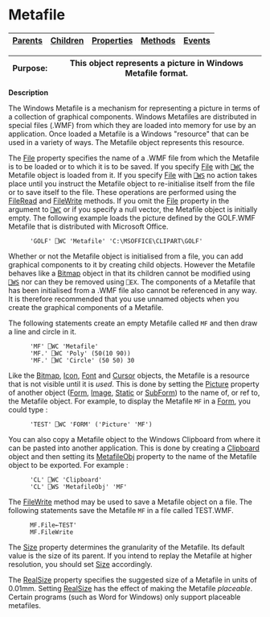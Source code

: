 




<h1 class="heading"><span class="name">Metafile</span></h1>

| [Parents](../ParentLists/Metafile.htm) | [Children](../ChildLists/Metafile.htm) | [Properties](../PropLists/Metafile.htm) | [Methods](../MethodLists/Metafile.htm) | [Events](../EventLists/Metafile.htm) |
| --- | --- | --- | --- | ---  |


| Purpose: | This object represents a picture in Windows Metafile format. |
| --- | ---  |


**Description**


The Windows Metafile is a mechanism for representing a picture in terms of a collection of graphical components. Windows Metafiles are distributed in special files (.WMF) from which they are loaded into memory for use by an application. Once loaded a Metafile is a Windows "resource" that can be used in a variety of ways. The Metafile object represents this resource.



The [File](../a-z/file.md) property specifies the name of a .WMF file from which the Metafile is to be loaded or to which it is to be saved. If you specify [File](../a-z/file.md) with [`⎕WC`](../../Language/System%20Functions/wc.htm) the Metafile object is loaded from it. If you specify [File](../a-z/file.md) with [`⎕WS`](../../Language/System%20Functions/ws.htm) no action takes place until you instruct the Metafile object to re-initialise itself from the file or to save itself to the file. These operations are performed using the [FileRead](../a-z/fileread.md) and [FileWrite](../a-z/filewrite.md) methods. If you omit the [File](../a-z/file.md) property in the argument to [`⎕WC`](../../Language/System%20Functions/wc.htm) or if you specify a null vector, the Metafile object is initially empty. The following example loads the picture defined by the GOLF.WMF Metafile that is distributed with Microsoft Office.
```apl
      'GOLF' ⎕WC 'Metafile' 'C:\MSOFFICE\CLIPART\GOLF'
```


Whether or not the Metafile object is initialised from a file, you can add graphical components to it by creating child objects. However the Metafile behaves like a [Bitmap](../a-z/bitmap.md) object in that its children cannot be modified using [`⎕WS`](../../Language/System%20Functions/ws.htm) nor can they be removed using `⎕EX`. The components of a Metafile that has been initialised from a .WMF file also cannot be referenced in any way. It is therefore recommended that you use unnamed objects when you create the graphical components of a Metafile.


The following statements create an empty Metafile called `MF` and then draw a line and circle in it.
```apl
      'MF' ⎕WC 'Metafile'
      'MF.' ⎕WC 'Poly' (50(10 90))
      'MF.' ⎕WC 'Circle' (50 50) 30
```


Like the [Bitmap](../a-z/bitmap.md), [Icon](../a-z/icon.md), [Font](../a-z/font.md) and [Cursor](../a-z/cursor.md) objects, the Metafile is a resource that is not visible until it is *used*. This is done by setting the [Picture](../a-z/picture.md) property of another object ([Form](../a-z/form.md), [Image](../a-z/image.md), [Static](../a-z/static.md) or [SubForm](../a-z/subform.md)) to the name of, or ref to, the Metafile object. For example, to display the Metafile `MF` in a [Form](../a-z/form.md), you could type :
```apl
      'TEST' ⎕WC 'FORM' ('Picture' 'MF')
```


You can also copy a Metafile object to the Windows Clipboard from where it can be pasted into another application. This is done by creating a [Clipboard](../a-z/clipboard.md) object and then setting its [MetafileObj](../a-z/metafileobj.md) property to the name of the Metafile object to be exported. For example :
```apl
      'CL' ⎕WC 'Clipboard'
      'CL' ⎕WS 'MetafileObj' 'MF'
```


The [FileWrite](../a-z/filewrite.md) method may be used to save a Metafile object on a file. The following statements save the Metafile `MF` in a file called TEST.WMF.
```apl
      MF.File←TEST'
      MF.FileWrite
```


The [Size](../a-z/size.md) property determines the granularity of  the Metafile. Its default value is the size of its parent. If you intend to replay the Metafile at higher resolution, you should set [Size](../a-z/size.md) accordingly.


The [RealSize](../a-z/realsize.md) property specifies the suggested size of a Metafile in units of 0.01mm. Setting [RealSize](../a-z/realsize.md) has the effect of making the Metafile *placeable*. Certain programs (such as Word for Windows) only support placeable metafiles.


